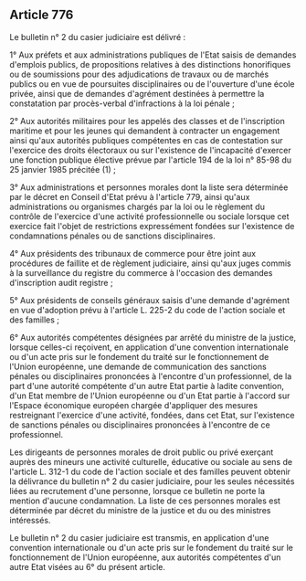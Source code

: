 Article 776
----
Le bulletin n° 2 du casier judiciaire est délivré :

1° Aux préfets et aux administrations publiques de l'Etat saisis de demandes
d'emplois publics, de propositions relatives à des distinctions honorifiques ou
de soumissions pour des adjudications de travaux ou de marchés publics ou en vue
de poursuites disciplinaires ou de l'ouverture d'une école privée, ainsi que de
demandes d'agrément destinées à permettre la constatation par procès-verbal
d'infractions à la loi pénale ;

2° Aux autorités militaires pour les appelés des classes et de l'inscription
maritime et pour les jeunes qui demandent à contracter un engagement ainsi
qu'aux autorités publiques compétentes en cas de contestation sur l'exercice des
droits électoraux ou sur l'existence de l'incapacité d'exercer une fonction
publique élective prévue par l'article 194 de la loi n° 85-98 du 25 janvier 1985
précitée (1) ;

3° Aux administrations et personnes morales dont la liste sera déterminée par le
décret en Conseil d'Etat prévu à l'article 779, ainsi qu'aux administrations ou
organismes chargés par la loi ou le règlement du contrôle de l'exercice d'une
activité professionnelle ou sociale lorsque cet exercice fait l'objet de
restrictions expressément fondées sur l'existence de condamnations pénales ou de
sanctions disciplinaires.

4° Aux présidents des tribunaux de commerce pour être joint aux procédures de
faillite et de règlement judiciaire, ainsi qu'aux juges commis à la surveillance
du registre du commerce à l'occasion des demandes d'inscription audit registre ;

5° Aux présidents de conseils généraux saisis d'une demande d'agrément en vue
d'adoption prévu à l'article L. 225-2 du code de l'action sociale et des
familles ;

6° Aux autorités compétentes désignées par arrêté du ministre de la justice,
lorsque celles-ci reçoivent, en application d'une convention internationale ou
d'un acte pris sur le fondement du traité sur le fonctionnement de l'Union
européenne, une demande de communication des sanctions pénales ou disciplinaires
prononcées à l'encontre d'un professionnel, de la part d'une autorité compétente
d'un autre Etat partie à ladite convention, d'un Etat membre de l'Union
européenne ou d'un Etat partie à l'accord sur l'Espace économique européen
chargée d'appliquer des mesures restreignant l'exercice d'une activité, fondées,
dans cet Etat, sur l'existence de sanctions pénales ou disciplinaires prononcées
à l'encontre de ce professionnel.

Les dirigeants de personnes morales de droit public ou privé exerçant auprès des
mineurs une activité culturelle, éducative ou sociale au sens de l'article L.
312-1 du code de l'action sociale et des familles peuvent obtenir la délivrance
du bulletin n° 2 du casier judiciaire, pour les seules nécessités liées au
recrutement d'une personne, lorsque ce bulletin ne porte la mention d'aucune
condamnation. La liste de ces personnes morales est déterminée par décret du
ministre de la justice et du ou des ministres intéressés.

Le bulletin n° 2 du casier judiciaire est transmis, en application d'une
convention internationale ou d'un acte pris sur le fondement du traité sur le
fonctionnement de l'Union européenne, aux autorités compétentes d'un autre Etat
visées au 6° du présent article.
